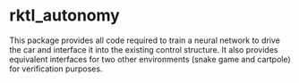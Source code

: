 # rktl_autonomy

This package provides all code required to train a neural network to drive the
car and interface it into the existing control structure. It also provides
equivalent interfaces for two other environments (snake game and cartpole) for
verification purposes.
